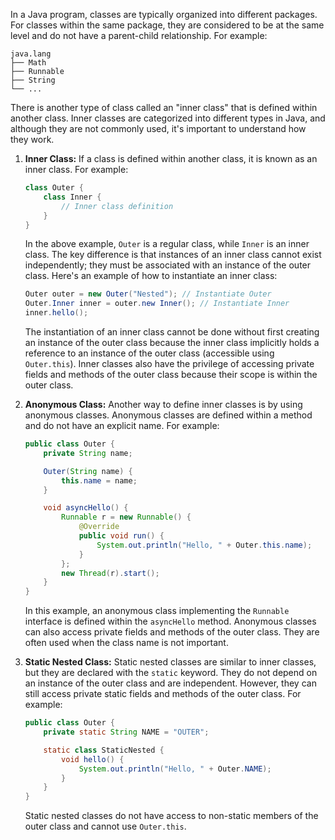 In a Java program, classes are typically organized into different packages. For classes within the same package, they are considered to be at the same level and do not have a parent-child relationship. For example:

```
java.lang
├── Math
├── Runnable
├── String
└── ...
```

There is another type of class called an "inner class" that is defined within another class. Inner classes are categorized into different types in Java, and although they are not commonly used, it's important to understand how they work.

1. **Inner Class:**
   If a class is defined within another class, it is known as an inner class. For example:

   ```java
   class Outer {
       class Inner {
           // Inner class definition
       }
   }
   ```

   In the above example, `Outer` is a regular class, while `Inner` is an inner class. The key difference is that instances of an inner class cannot exist independently; they must be associated with an instance of the outer class. Here's an example of how to instantiate an inner class:

   ```java
   Outer outer = new Outer("Nested"); // Instantiate Outer
   Outer.Inner inner = outer.new Inner(); // Instantiate Inner
   inner.hello();
   ```

   The instantiation of an inner class cannot be done without first creating an instance of the outer class because the inner class implicitly holds a reference to an instance of the outer class (accessible using `Outer.this`). Inner classes also have the privilege of accessing private fields and methods of the outer class because their scope is within the outer class.

2. **Anonymous Class:**
   Another way to define inner classes is by using anonymous classes. Anonymous classes are defined within a method and do not have an explicit name. For example:

   ```java
   public class Outer {
       private String name;

       Outer(String name) {
           this.name = name;
       }

       void asyncHello() {
           Runnable r = new Runnable() {
               @Override
               public void run() {
                   System.out.println("Hello, " + Outer.this.name);
               }
           };
           new Thread(r).start();
       }
   }
   ```

   In this example, an anonymous class implementing the `Runnable` interface is defined within the `asyncHello` method. Anonymous classes can also access private fields and methods of the outer class. They are often used when the class name is not important.

3. **Static Nested Class:**
   Static nested classes are similar to inner classes, but they are declared with the `static` keyword. They do not depend on an instance of the outer class and are independent. However, they can still access private static fields and methods of the outer class. For example:

   ```java
   public class Outer {
       private static String NAME = "OUTER";

       static class StaticNested {
           void hello() {
               System.out.println("Hello, " + Outer.NAME);
           }
       }
   }
   ```

   Static nested classes do not have access to non-static members of the outer class and cannot use `Outer.this`.